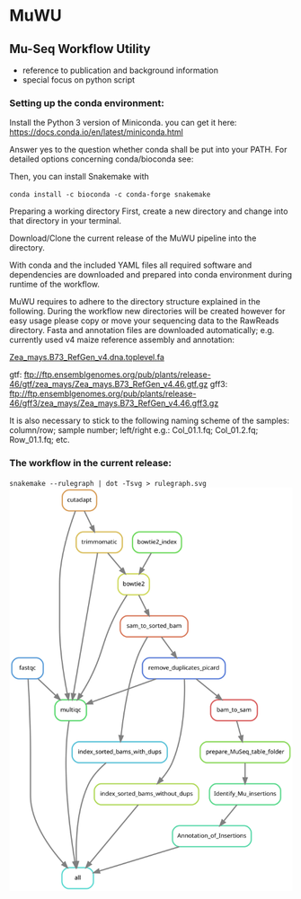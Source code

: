 # MuWU
## Mu-Seq Workflow Utility 

- reference to publication and background information 
- special focus on python script

### Setting up the conda environment: 
Install the Python 3 version of Miniconda.
you can get it here: https://docs.conda.io/en/latest/miniconda.html

Answer yes to the question whether conda shall be put into your PATH.
For detailed options concerning conda/bioconda see:

Then, you can install Snakemake with

`conda install -c bioconda -c conda-forge snakemake`

Preparing a working directory
First, create a new directory and change into that directory in your terminal.

Download/Clone the current release of the MuWU pipeline into the directory.

With conda and the included YAML files all required software and dependencies are downloaded and prepared into conda environment during runtime of the workflow.

MuWU requires to adhere to the directory structure explained in the following.
During the workflow new directories will be created however for easy usage please copy or move your sequencing data to the RawReads directory. 
Fasta and annotation files are downloaded automatically; e.g. currently used v4 maize reference assembly and annotation:

[Zea_mays.B73_RefGen_v4.dna.toplevel.fa](ftp://ftp.ensemblgenomes.org/pub/plants/release-46/fasta/zea_mays/dna/Zea_mays.B73_RefGen_v4.dna.toplevel.fa.gz)

gtf: ftp://ftp.ensemblgenomes.org/pub/plants/release-46/gtf/zea_mays/Zea_mays.B73_RefGen_v4.46.gtf.gz
gff3: ftp://ftp.ensemblgenomes.org/pub/plants/release-46/gff3/zea_mays/Zea_mays.B73_RefGen_v4.46.gff3.gz


It is also necessary to stick to the following naming scheme of the samples:
column/row; sample number; left/right
e.g.:
Col_01.1.fq; 
Col_01.2.fq; 
Row_01.1.fq; 
etc. 


### The workflow in the current release:
`snakemake --rulegraph | dot -Tsvg > rulegraph.svg`
![Alt text](./rulegraph.svg)
